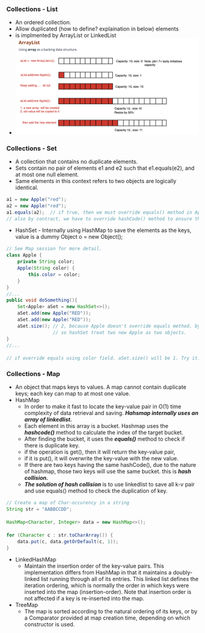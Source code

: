 ### Collections - List
- An ordered collection.
- Allow duplicated (how to define? explaination in below) elements
- is implmented by ArrayList or LinkedList
- ![List](https://github.com/Waynexia888/Java-Developer/blob/main/Images/ArrayList.png)

### Collections - Set
- A collection that contains no duplicate elements.
- Sets contain no pair of elements e1 and e2 such that e1.equals(e2), and at most one null element.
- Same elements in this context refers to two objects are logically identical. 
```java
a1 = new Apple("red"); 
a2 = new Apple("red");
a1.equals(a2);  // if true, then we must override equals() method in Apple class and indicate the color comparison. 
// also by contract, we have to override hashCode() method to ensure the same elements return same hashCode.
```
- HashSet - Internally using HashMap to save the elements as the keys, value is a dummy Object o = new Object();
```java
// See Map session for more detail.
class Apple {
    private String color;
    Apple(String color) {
        this.color = color;
    }
}
//...
public void doSomething(){
    Set<Apple> aSet = new HashSet<>();
    aSet.add(new Apple("RED"));
    aSet.add(new Apple("RED"));
    aSet.size(); // 2, because Apple doesn't override equals method. by default ==. 
                 // so hashSet treat two new Apple as two objects.
}
//...

// if override equals using color field. aSet.size() will be 1. Try it.
```
### Collections - Map
- An object that maps keys to values. A map cannot contain duplicate keys; each key can map to at most one value.
- HashMap
  - In order to make it fast to locate the key-value pair in O(1) time complexity of data retrieval and saving. ***Hahsmap internally uses an array of linkedlist.***
  - Each element in this array is a bucket. Hashmap uses the ***hashcode()*** method to calculate the index of the target bucket. 
  - After finding the bucket, it uses the ***equals()*** method to check if there is duplicate key. 
  - if the operation is get(), then it will return the key-value pair, 
  - if it is put(), it will overwrite the key-value with the new value.
  - If there are two keys having the same hashCode(), due to the nature of hashmap, those two keys will use the same bucket. this is ***hash collision.*** 
  - ***The solution of hash collision*** is to use linkedlist to save all k-v pair and use equals() method to check the duplication of key.
```java
// Create a map of Char-occurency in a string
String str = "AABBCCDD";

HashMap<Character, Integer> data = new HashMap<>();

for (Character c : str.toCharArray()) {
    data.put(c, data.getOrDefault(c, 1));
}
```
- LinkedHashMap
  - Maintain the insertion order of the key-value pairs. This implementation differs from HashMap in that it maintains a doubly-linked list running through all of its entries. This linked list defines the iteration ordering, which is normally the order in which keys were inserted into the map (insertion-order). Note that insertion order is not affected if a key is re-inserted into the map.
- TreeMap
  - The map is sorted according to the natural ordering of its keys, or by a Comparator provided at map creation time, depending on which constructor is used.

